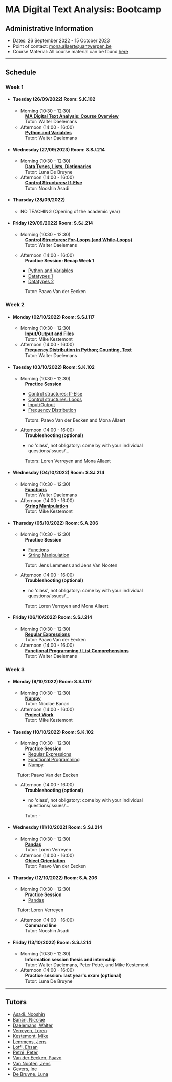 # MA Digital Text Analysis: Bootcamp 

## Administrative Information
- Dates: 26 September 2022 - 15 October 2023
- Point of contact: [mona.allaert@uantwerpen.be](mailto:mona.allaert@uantwerpen.be)
- Course Material:  All course material can be found [here](https://github.com/dtaantwerp/dtaantwerp.github.io/tree/DTA_Bootcamp_2021_students/notebooks)


**************************************************************************
## Schedule
###  Week 1

- #### Tuesday (26/09/2022) Room: S.K.102
	- Morning (10:30 - 12:30)  
		&emsp;**[MA Digital Text Analysis: Course Overview](https://github.com/dtaantwerp/dtaantwerp.github.io/blob/DTA_Bootcamp_2021_students/notebooks/01_W1_Tue_Ma_DTA_Course_Overview.ipynb)**  
		&emsp;Tutor: Walter Daelemans
	- Afternoon (14:00 - 16:00)  
		&emsp;**[Python and Variables](https://github.com/dtaantwerp/dtaantwerp.github.io/blob/DTA_Bootcamp_2021_students/notebooks/02_W1_Tue_Python_and_Variables.ipynb)**  
		&emsp;Tutor: Walter Daelemans
- #### Wednesday (27/09/2023) Room: S.SJ.214
	- Morning (10:30 - 12:30)  
		&emsp;**[Data Types, Lists, Dictionaries](https://github.com/dtaantwerp/dtaantwerp.github.io/blob/DTA_Bootcamp_2021_students/notebooks/03_W1_Wed_Data_Types_Lists_Dictionaries.ipynb)**  
		&emsp;Tutor: Luna De Bruyne
	- Afternoon (14:00 - 16:00)  
		&emsp;**[Control Structures: If-Else](https://github.com/dtaantwerp/dtaantwerp.github.io/blob/DTA_Bootcamp_2021_students/notebooks/04_W1_Wed_Control_structures_if_else.ipynb)**  
		&emsp;Tutor: Nooshin Asadi
- #### Thursday (28/09/2022)
	- NO TEACHING (Opening of the academic year)
- #### Friday (29/09/2022) Room: S.SJ.214
	- Morning (10:30 - 12:30)  
		&emsp;**[Control Structures: For-Loops (and While-Loops)](https://github.com/dtaantwerp/dtaantwerp.github.io/blob/DTA_Bootcamp_2021_students/notebooks/05_W1_Fri_Control_Structures_Loops_For_While.ipynb)**  
		&emsp;Tutor: Walter Daelemans
	- Afternoon (14:00 - 16:00)  
		&emsp;**Practice Session: Recap Week 1**
		- [Python and Variables](https://github.com/dtaantwerp/dtaantwerp.github.io/blob/DTA_Bootcamp_2021_students/exercises/01_python_and_variables.ipynb)
		- [Datatypes 1](https://github.com/dtaantwerp/dtaantwerp.github.io/blob/DTA_Bootcamp_2021_students/exercises/02a_datatypes.ipynb)
		- [Datatypes 2](https://github.com/dtaantwerp/dtaantwerp.github.io/blob/DTA_Bootcamp_2021_students/exercises/02b_datatypes.ipynb)
		
		&emsp;Tutor: Paavo Van der Eecken
		

###  Week 2

- #### Monday (02/10/2022) Room: S.SJ.117
	- Morning (10:30 - 12:30)  
		&emsp;**[Input/Output and Files](https://github.com/dtaantwerp/dtaantwerp.github.io/blob/DTA_Bootcamp_2021_students/notebooks/06_W2_Mon_Input_Output_Files.ipynb)**  
		&emsp;Tutor: Mike Kestemont
	- Afternoon (14:00 - 16:00)  
		&emsp;**[Frequency Distribution in Python; Counting, Text](https://github.com/dtaantwerp/dtaantwerp.github.io/blob/DTA_Bootcamp_2021_students/notebooks/07_W2_Mon_Frequency_Distribution_in_Python_Counting_Text.ipynb)**  
		&emsp;Tutor: Walter Daelemans
		
- #### Tuesday (03/10/2022) Room: S.K.102
	- Morning (10:30 - 12:30)  
		&emsp;**Practice Session**  
		- [Control structures: If-Else](https://github.com/dtaantwerp/dtaantwerp.github.io/blob/DTA_Bootcamp_2021_students/exercises/03_if_else.ipynb)
		- [Control structures: Loops](https://github.com/dtaantwerp/dtaantwerp.github.io/blob/DTA_Bootcamp_2021_students/exercises/04_loops.ipynb)
		- [Input/Output](https://github.com/dtaantwerp/dtaantwerp.github.io/blob/DTA_Bootcamp_2021_students/exercises/05_input_output.ipynb)
		- [Frequency Distribution](https://github.com/dtaantwerp/dtaantwerp.github.io/blob/DTA_Bootcamp_2021_students/exercises/06_frequency_distribution.ipynb)
		
		&emsp;Tutors: Paavo Van der Eecken and Mona Allaert
	- Afternoon (14:00 - 16:00)  
		&emsp;**Troubleshooting (optional)**  
		- no 'class', not obligatory: come by with your individual questions/issues/...  
		
		&emsp;Tutors: Loren Verreyen and Mona Allaert
		
- #### Wednesday (04/10/2022) Room: S.SJ.214
	- Morning (10:30 - 12:30)  
		&emsp;**[Functions](https://github.com/dtaantwerp/dtaantwerp.github.io/blob/DTA_Bootcamp_2021_students/notebooks/08_W2_Wed_Functions.ipynb)**  
		&emsp;Tutor: Walter Daelemans
	- Afternoon (14:00 - 16:00)  
		&emsp;**[String Manipulation](https://github.com/dtaantwerp/dtaantwerp.github.io/blob/DTA_Bootcamp_2021_students/notebooks/09_W2_Wed_String_Manipulation.ipynb)**  
		&emsp;Tutor: Mike Kestemont

- #### Thursday (05/10/2022) Room: S.A.206  
	- Morning (10:30 - 12:30)  
		&emsp;**Practice Session**  
		- [Functions](https://github.com/dtaantwerp/dtaantwerp.github.io/blob/DTA_Bootcamp_2021_students/exercises/07_functions.ipynb)  
		- [String Manipulation](https://github.com/dtaantwerp/dtaantwerp.github.io/blob/DTA_Bootcamp_2021_students/exercises/08_text_manipulation.ipynb)  
		
		&emsp;Tutor: Jens Lemmens and Jens Van Nooten
	- Afternoon (14:00 - 16:00)  
		&emsp;**Troubleshooting (optional)**  
		- no 'class', not obligatory: come by with your individual questions/issues/...  
		
		&emsp;Tutor: Loren Verreyen and Mona Allaert
		
- #### Friday (06/10/2022) Room: S.SJ.214  
	- Morning (10:30 - 12:30)  
		&emsp;**[Regular Expressions](https://github.com/dtaantwerp/dtaantwerp.github.io/blob/DTA_Bootcamp_2021_students/notebooks/10_W2_Fri_Regular_Expressions.ipynb)**  
		&emsp;Tutor: Paavo Van der Eecken
	- Afternoon (14:00 - 16:00)  
		&emsp;**[Functional Programming / List Comprehensions](https://github.com/dtaantwerp/dtaantwerp.github.io/blob/DTA_Bootcamp_2021_students/notebooks/11_W2_Fri_Functional_Programming_List_Comprehensions.ipynb)**  
		&emsp;Tutor: Walter Daelemans  


###  Week 3
- #### Monday (9/10/2022) Room: S.SJ.117  
	- Morning (10:30 - 12:30)  
		&emsp;**[Numpy](https://github.com/dtaantwerp/dtaantwerp.github.io/blob/DTA_Bootcamp_2021_students/notebooks/12_W3_Mon_Numpy.ipynb)**  
		&emsp;Tutor: Nicolae Banari
	- Afternoon (14:00 - 16:00)  
		&emsp;**[Project Work](https://github.com/dtaantwerp/dtaantwerp.github.io/blob/DTA_Bootcamp_2021_students/notebooks/13_W3_Mo_Larger_Project.ipynb)**  
		&emsp;Tutor: Mike Kestemont
		
- #### Tuesday (10/10/2022) Room: S.K.102  
	- Morning (10:30 - 12:30)  
		&emsp;**Practice Session**    
		- [Regular Expressions](https://github.com/dtaantwerp/dtaantwerp.github.io/blob/DTA_Bootcamp_2021_students/exercises/09_regular_expressions.ipynb)
		- [Functional Programming](https://github.com/dtaantwerp/dtaantwerp.github.io/blob/DTA_Bootcamp_2021_students/exercises/10_functional_programming_comprehensions.ipynb)
		- [Numpy](https://github.com/dtaantwerp/dtaantwerp.github.io/blob/DTA_Bootcamp_2021_students/exercises/11_numpy.ipynb)
		
	&emsp;Tutor: Paavo Van der Eecken
	- Afternoon (14:00 - 16:00)  
		&emsp;**Troubleshooting (optional)**  
		- no 'class', not obligatory: come by with your individual questions/issues/...  	
		
		&emsp;Tutor: -
		
- #### Wednesday (11/10/2022) Room: S.SJ.214  
	- Morning (10:30 - 12:30)  
	&emsp;**[Pandas](https://github.com/dtaantwerp/dtaantwerp.github.io/blob/DTA_Bootcamp_2021_students/notebooks/14_W3_Wed_Pandas.ipynb)**  
		&emsp;Tutor: Loren Verreyen
	- Afternoon (14:00 - 16:00)  
		&emsp;**[Object Orientation](https://github.com/dtaantwerp/dtaantwerp.github.io/blob/DTA_Bootcamp_2021_students/notebooks/15_W3_Wed_Object_Orientation.ipynb)**  
		&emsp;Tutor: Paavo Van der Eecken

- #### Thursday (12/10/2022) Room: S.A.206  
	- Morning (10:30 - 12:30)  
	     &emsp;**Practice Session**  
	   - [Pandas](https://github.com/dtaantwerp/dtaantwerp.github.io/blob/DTA_Bootcamp_2021_students/exercises/12_pandas.ipynb)  
	
	&emsp;Tutor: Loren Verreyen
	- Afternoon (14:00 - 16:00)  
		&emsp;**Command line**  
		&emsp;Tutor: Nooshin Asadi

- #### Friday (13/10/2022) Room: S.SJ.214
	- Morning (10:30 - 12:30)  
		&emsp;**Information session thesis and internship**  
		&emsp;Tutor: Walter Daelemans, Peter Petré, and Mike Kestemont  
	- Afternoon (14:00 - 16:00)  
		&emsp;**Practice session: last year's exam (optional)**  
		&emsp;Tutor: Luna De Bruyne

**************************************************************************
## Tutors

- [Asadi, Nooshin](mailto:nooshin.shahidzadehasadi@uantwerpen.be)
- [Banari, Nicolae](mailto:nicolae.banari@uantwerpen.be)
- [Daelemans, Walter](mailto:walter.daelemans@uantwerpen.be)
- [Verreyen, Loren](mailto:loren.verreyen@uantwerpen.be)
- [Kestemont, Mike](mailto:mike.kestemont@uantwerpen.be)
- [Lemmens, Jens](mailto:Jens.Lemmens@uantwerpen.be)
- [Lotfi, Ehsan](mailto:ehsan.lotfi@uantwerpen.be)
- [Petré, Peter](mailto:peter.petre@uantwerpen.be)
- [Van der Eecken, Paavo](mailto:paavo.vandereecken@uantwerpen.be) 
- [Van Nooten, Jens](mailto:jens.vannooten@uantwerpen.be)
- [Gevers, Ine](mailto:ine.gevers@uantwerpen.be)
- [De Bruyne, Luna](mailto:Luna.debruyne@uantwerpen.be)

